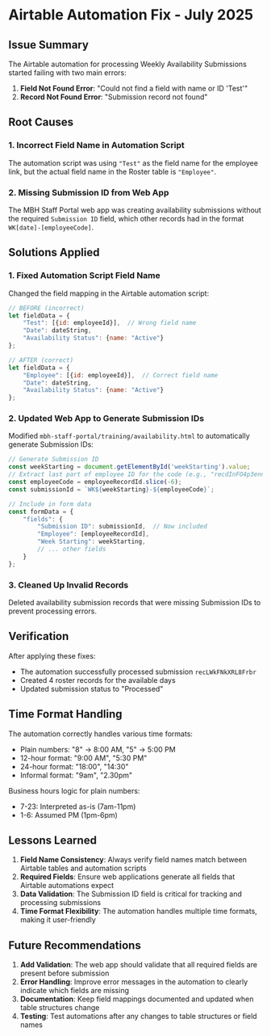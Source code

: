 # Airtable Automation Fix - July 2025

## Issue Summary
The Airtable automation for processing Weekly Availability Submissions started failing with two main errors:
1. **Field Not Found Error**: "Could not find a field with name or ID 'Test'"
2. **Record Not Found Error**: "Submission record not found"

## Root Causes

### 1. Incorrect Field Name in Automation Script
The automation script was using `"Test"` as the field name for the employee link, but the actual field name in the Roster table is `"Employee"`.

### 2. Missing Submission ID from Web App
The MBH Staff Portal web app was creating availability submissions without the required `Submission ID` field, which other records had in the format `WK[date]-[employeeCode]`.

## Solutions Applied

### 1. Fixed Automation Script Field Name
Changed the field mapping in the Airtable automation script:

```javascript
// BEFORE (incorrect)
let fieldData = {
    "Test": [{id: employeeId}],  // Wrong field name
    "Date": dateString,
    "Availability Status": {name: "Active"}
};

// AFTER (correct)
let fieldData = {
    "Employee": [{id: employeeId}],  // Correct field name
    "Date": dateString,
    "Availability Status": {name: "Active"}
};
```

### 2. Updated Web App to Generate Submission IDs
Modified `mbh-staff-portal/training/availability.html` to automatically generate Submission IDs:

```javascript
// Generate Submission ID
const weekStarting = document.getElementById('weekStarting').value;
// Extract last part of employee ID for the code (e.g., "recdInFO4p3ennWpe" -> "ennWpe")
const employeeCode = employeeRecordId.slice(-6);
const submissionId = `WK${weekStarting}-${employeeCode}`;

// Include in form data
const formData = {
    "fields": {
        "Submission ID": submissionId,  // Now included
        "Employee": [employeeRecordId],
        "Week Starting": weekStarting,
        // ... other fields
    }
};
```

### 3. Cleaned Up Invalid Records
Deleted availability submission records that were missing Submission IDs to prevent processing errors.

## Verification
After applying these fixes:
- The automation successfully processed submission `recLWkFNkXRL8Frbr`
- Created 4 roster records for the available days
- Updated submission status to "Processed"

## Time Format Handling
The automation correctly handles various time formats:
- Plain numbers: "8" → 8:00 AM, "5" → 5:00 PM
- 12-hour format: "9:00 AM", "5:30 PM"
- 24-hour format: "18:00", "14:30"
- Informal format: "9am", "2.30pm"

Business hours logic for plain numbers:
- 7-23: Interpreted as-is (7am-11pm)
- 1-6: Assumed PM (1pm-6pm)

## Lessons Learned

1. **Field Name Consistency**: Always verify field names match between Airtable tables and automation scripts
2. **Required Fields**: Ensure web applications generate all fields that Airtable automations expect
3. **Data Validation**: The Submission ID field is critical for tracking and processing submissions
4. **Time Format Flexibility**: The automation handles multiple time formats, making it user-friendly

## Future Recommendations

1. **Add Validation**: The web app should validate that all required fields are present before submission
2. **Error Handling**: Improve error messages in the automation to clearly indicate which fields are missing
3. **Documentation**: Keep field mappings documented and updated when table structures change
4. **Testing**: Test automations after any changes to table structures or field names 